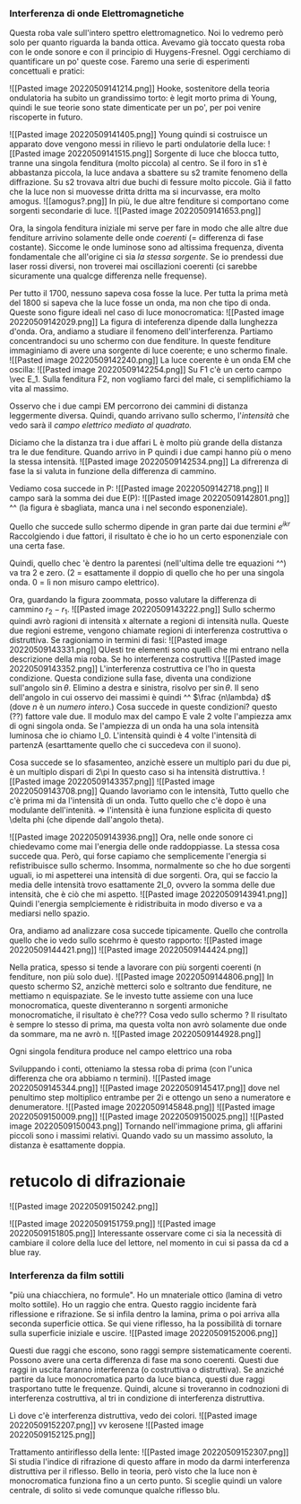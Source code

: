 ### Interferenza di onde Elettromagnetiche
Questa roba vale sull'intero spettro elettromagnetico. Noi lo vedremo però solo per quanto riguarda la banda ottica.
Avevamo già toccato questa roba con le onde sonore e con il principio di Huygens-Fresnel. Oggi cerchiamo di quantificare un po' queste cose.
Faremo una serie di esperimenti concettuali e pratici:

![[Pasted image 20220509141214.png]]
Hooke, sostenitore della teoria ondulatoria ha subito un grandissimo torto: è legit morto prima di Young, quindi le sue teorie sono state dimenticate per un po', per poi venire riscoperte in futuro.

![[Pasted image 20220509141405.png]]
Young quindi si costruisce un apparato dove vengono messi in rilievo le parti ondulatorie della luce:
![[Pasted image 20220509141515.png]]
Sorgente di luce che blocca tutto, tranne una singola fenditura (molto piccola) al centro. Se il foro in s1 è abbastanza piccola, la luce andava a sbattere su s2 tramite fenomeno della diffrazione. Su s2 trovava altri due buchi di fessure molto piccole.
Già il fatto che la luce non si muovesse dritta dritta ma si incurvasse, era molto amogus.
![[amogus?.png]]
In più, le due altre fenditure si comportano come sorgenti secondarie di luce.
![[Pasted image 20220509141653.png]]

Ora, la singola fenditura iniziale mi serve per fare in modo che alle altre due fenditure arrivino solamente delle onde _coerenti_ (= differenza di fase costante).
Siccome le onde luminose sono ad altissima frequenza, diventa fondamentale che all'origine ci sia _la stessa sorgente_. Se io prendessi due laser rossi diversi, non troverei mai oscillazioni coerenti (ci sarebbe sicuramente una qualcge differenza nelle frequense).

Per tutto il 1700, nessuno sapeva cosa fosse la luce. Per tutta la prima metà del 1800 si sapeva che la luce fosse un onda, ma non che tipo di onda.
Queste sono figure ideali nel caso di luce monocromatica:
![[Pasted image 20220509142029.png]]
La figura di inteferenza dipende dalla lunghezza d'onda.
Ora, andiamo a studiare il fenomeno dell'interferenza.
Partiamo concentrandoci su uno schermo con due fenditure. In queste fenditure immaginiamo di avere una sorgente di luce coerente; e uno schermo finale.
![[Pasted image 20220509142240.png]]
La luce coerente è un onda EM che oscilla:
![[Pasted image 20220509142254.png]]
Su F1 c'è un certo campo \vec E_1.
Sulla fenditura F2, non vogliamo farci del male, ci semplifichiamo la vita al massimo.

Osservo che i due campi EM percorrono dei cammini di distanza leggermente diversa. Quindi, quando arrivano sullo schermo, l'_intensità_ che vedo sarà il _campo elettrico mediato al quadrato._

Diciamo che la distanza tra i due affari L è molto più grande della distanza tra le due fenditure. Quando arrivo in P quindi i due campi hanno più o meno la stessa intensità.
![[Pasted image 20220509142534.png]]
La difrerenza di fase la si valuta in funzione della differenza di cammino.

Vediamo cosa succede in P:
![[Pasted image 20220509142718.png]]
Il campo sarà la somma dei due E(P):
![[Pasted image 20220509142801.png]]
^^ (la figura è sbagliata, manca una i nel secondo esponenziale).

Quello che succede sullo schermo dipende in gran parte dai due termini $e^{ikr}$
Raccolgiendo i due fattori, il risultato è che io ho un certo esponenziale con una certa fase.

Quindi, quello chec 'è dentro la parentesi (nell'ultima delle tre equazioni ^^) va tra 2 e zero. (2 = esattamente il doppio di quello che ho per una singola onda. 0 = lì non misuro campo elettrico).

Ora, guardando la figura zoommata, posso valutare la differenza di cammino $r_2 - r_1$.
![[Pasted image 20220509143222.png]]
Sullo schermo quindi avrò ragioni di intensità x alternate a regioni di intensità nulla.
Queste due regioni estreme, vengono chiamate regioni di interferenza costruttiva o distruttiva.
Se ragioniamo in termini di fasi:
![[Pasted image 20220509143331.png]]
QUesti tre elementi sono quelli che mi entrano nella descrizione della mia roba.
Se ho interferenza costruttiva
![[Pasted image 20220509143352.png]]
L'interferenza costruttiva ce l'ho in questa condizione.
Questa condizione sulla fase, diventa una condizione sull'angolo $\sin \theta$. Elimino a destra e sinistra, risolvo per $\sin\theta$. Il seno dell'angolo in cui osservo dei massimi è quindi ^^ $\frac {n\lambda} d$ (dove $n$ è un _numero intero_.) Cosa succede in queste condizioni? questo (??) fattore vale due. Il modulo max del campo E vale 2 volte l'ampiezza amx di ogni singola onda. Se l'ampiezza di un onda ha una sola intensità luminosa che io chiamo I_0. L'intensità quindi è 4 volte l'intensità di partenzA (esarttamente quello che ci succedeva con il suono).

Cosa succede se lo sfasamenteo, anzichè essere un multiplo pari du due pi, è un multiplo dispari di 2\pi
In questo caso si ha intensità distruttiva.
![[Pasted image 20220509143357.png]]
![[Pasted image 20220509143708.png]]
Quando lavoriamo con le intensità, Tutto quello che c'è prima mi da l'intensità di un onda. Tutto quello che c'è dopo è una modulante dell'intenità.
=> l'intensità è iuna funzione esplicita di questo \delta phi (che dipende dall'angolo theta).

![[Pasted image 20220509143936.png]]
Ora, nelle onde sonore ci chiedevamo come mai l'energia delle onde raddoppiasse. La stessa cosa succede qua. Però, qui forse capiamo che semplicemente l'energia si refistribuisce sullo schermo.
Insomma, normalmente so che ho due sorgenti uguali, io mi aspetterei una intensità di due sorgenti.
Ora, qui se faccio la media delle intensità trovo esattamente 2I_0, ovvero la somma delle due intensità, che è ciò che mi aspetto.
![[Pasted image 20220509143941.png]]
Quindi l'energia semplciemente è ridistribuita in modo diverso e va a mediarsi nello spazio.

Ora, andiamo ad analizzare cosa succede tipicamente.
Quello che controlla quello che io vedo sullo scehrmo è questo rapporto:
![[Pasted image 20220509144421.png]]
![[Pasted image 20220509144424.png]]

Nella pratica, spesso si tende a lavorare con più sorgenti coerenti (n fenditure, non più solo due).
![[Pasted image 20220509144806.png]]
In questo schermo S2, anzichè metterci solo e soltranto due fenditure, ne mettiamo n equispaziate.
Se le investo tutte assieme con una luce monocromatica, queste diventeranno n sorgenti armoniche monocromatiche, il risultato è che???
Cosa vedo sullo schermo ? Il risultato è sempre lo stesso di prima, ma questa volta non avrò solamente due onde da sommare, ma ne avrò n.
![[Pasted image 20220509144928.png]]

Ogni singola fenditura produce nel campo elettrico una roba 

Sviluppando i conti, otteniamo la stessa roba di prima (con l'unica differenza che ora abbiamo n termini).
![[Pasted image 20220509145344.png]]
![[Pasted image 20220509145417.png]]
dove nel penultimo step moltiplico entrambe per 2i e ottengo un seno a numeratore e denumeratore.
![[Pasted image 20220509145848.png]]
![[Pasted image 20220509150009.png]]
![[Pasted image 20220509150025.png]]
![[Pasted image 20220509150043.png]]
Tornando nell'immagione prima, gli affarini piccoli sono i massimi relativi. Quando vado su un massimo assoluto, la distanza è esattamente doppia.

# retucolo di difrazionaie
![[Pasted image 20220509150242.png]]

![[Pasted image 20220509151759.png]]
![[Pasted image 20220509151805.png]]
Interessante osservare come ci sia la necessità di cambiare il colore della luce del lettore, nel momento in cui si passa da cd a blue ray.

### Interferenza da film sottili
"più una chiacchiera, no formule".
Ho un mnateriale ottico (lamina di vetro molto sottile). Ho un raggio che entra. Questo raggio incidente farà riflessione e rifrazione. Se si infila dentro la lamina, prima o poi arriva alla seconda superficie ottica. Se qui viene riflesso, ha la possibilità di tornare sulla superficie iniziale e uscire.
![[Pasted image 20220509152006.png]]

Questi due raggi che escono, sono raggi sempre sistematicamente coerenti. Possono avere una certa differenza di fase ma sono coerenti.
Questi due raggi in uscita faranno interferenza (o costruttiva o distruttiva). Se anziché partire da luce monocromatica parto da luce bianca, questi due raggi trasportano tutte le frequenze. Quindi, alcune si troveranno in codnozioni di interferenza costruttiva, al
tri in condizione di interferenza distruttiva.

Lì dove c'è interferenza distruttiva, vedo dei colori.
![[Pasted image 20220509152207.png]]
vv kerosene
![[Pasted image 20220509152125.png]]

Trattamento antiriflesso della lente:
![[Pasted image 20220509152307.png]]
Si studia l'indice di rifrazione di questo affare in modo da darmi interferenza distruttiva per il riflesso.
Bello in teoria, però visto che la luce non è monocromatica funziona fino a un certo punto.
Si sceglie quindi un valore centrale, di solito si vede comunque qualche riflesso blu.
